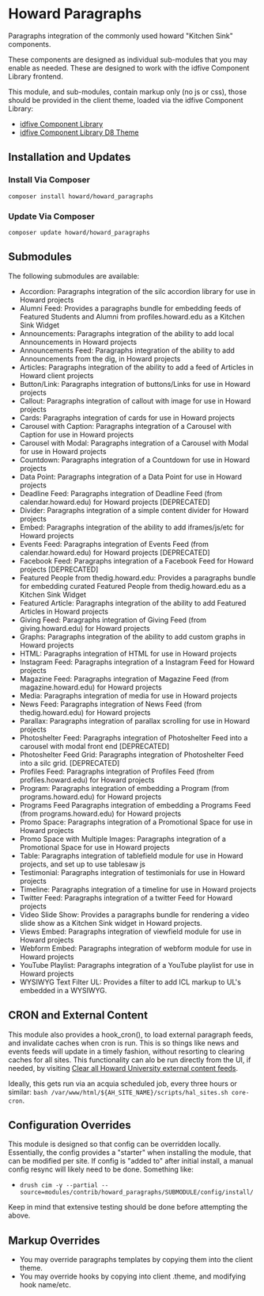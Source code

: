 # Howard Paragraphs

Paragraphs integration of the commonly used howard "Kitchen Sink" components.

These components are designed as individual sub-modules that you may enable as needed. These are designed to work with the idfive Component Library frontend.

This module, and sub-modules, contain markup only (no js or css), those should be provided in the client theme, loaded via the idfive Component Library:

- [idfive Component Library](https://bitbucket.org/idfivellc/idfive-component-library)
- [idfive Component Library D8 Theme](https://bitbucket.org/idfivellc/idfive-component-library-d8-theme)

## Installation and Updates

### Install Via Composer

`composer install howard/howard_paragraphs`

### Update Via Composer

`composer update howard/howard_paragraphs`

## Submodules

The following submodules are available:

- Accordion: Paragraphs integration of the silc accordion library for use in Howard projects
- Alumni Feed: Provides a paragraphs bundle for embedding feeds of Featured Students and Alumni from profiles.howard.edu as a Kitchen Sink Widget
- Announcements: Paragraphs integration of the ability to add local Announcements in Howard projects
- Announcements Feed: Paragraphs integration of the ability to add Announcements from the dig, in Howard projects
- Articles: Paragraphs integration of the ability to add a feed of Articles in Howard client projects
- Button/Link: Paragraphs integration of buttons/Links for use in Howard projects
- Callout: Paragraphs integration of callout with image for use in Howard projects
- Cards: Paragraphs integration of cards for use in Howard projects
- Carousel with Caption: Paragraphs integration of a Carousel with Caption for use in Howard projects
- Carousel with Modal: Paragraphs integration of a Carousel with Modal for use in Howard projects
- Countdown: Paragraphs integration of a Countdown for use in Howard projects
- Data Point: Paragraphs integration of a Data Point for use in Howard projects
- Deadline Feed: Paragraphs integration of Deadline Feed (from calendar.howard.edu) for Howard projects [DEPRECATED]
- Divider: Paragraphs integration of a simple content divider for Howard projects
- Embed: Paragraphs integration of the ability to add iframes/js/etc for Howard projects
- Events Feed: Paragraphs integration of Events Feed (from calendar.howard.edu) for Howard projects [DEPRECATED]
- Facebook Feed: Paragraphs integration of a Facebook Feed for Howard projects [DEPRECATED]
- Featured People from thedig.howard.edu: Provides a paragraphs bundle for embedding curated Featured People from thedig.howard.edu as a Kitchen Sink Widget
- Featured Article: Paragraphs integration of the ability to add Featured Articles in Howard projects
- Giving Feed: Paragraphs integration of Giving Feed (from giving.howard.edu) for Howard projects
- Graphs: Paragraphs integration of the ability to add custom graphs in Howard projects
- HTML: Paragraphs integration of HTML for use in Howard projects
- Instagram Feed: Paragraphs integration of a Instagram Feed for Howard projects
- Magazine Feed: Paragraphs integration of Magazine Feed (from magazine.howard.edu) for Howard projects
- Media: Paragraphs integration of media for use in Howard projects
- News Feed: Paragraphs integration of News Feed (from thedig.howard.edu) for Howard projects
- Parallax: Paragraphs integration of parallax scrolling for use in Howard projects
- Photoshelter Feed: Paragraphs integration of Photoshelter Feed into a carousel with modal front end [DEPRECATED]
- Photoshelter Feed Grid: Paragraphs integration of Photoshelter Feed into a silc grid. [DEPRECATED]
- Profiles Feed: Paragraphs integration of Profiles Feed (from profiles.howard.edu) for Howard projects
- Program: Paragraphs integration of embedding a Program (from programs.howard.edu) for Howard projects
- Programs Feed Paragraphs integration of embedding a Programs Feed (from programs.howard.edu) for Howard projects
- Promo Space: Paragraphs integration of a Promotional Space for use in Howard projects
- Promo Space with Multiple Images: Paragraphs integration of a Promotional Space for use in Howard projects
- Table: Paragraphs integration of tablefield module for use in Howard projects, and set up to use tablesaw js
- Testimonial: Paragraphs integration of testimonials for use in Howard projects
- Timeline: Paragraphs integration of a timeline for use in Howard projects
- Twitter Feed: Paragraphs integration of a twitter Feed for Howard projects
- Video Slide Show: Provides a paragraphs bundle for rendering a video slide show as a Kitchen Sink widget in Howard projects.
- Views Embed: Paragraphs integration of viewfield module for use in Howard projects
- Webform Embed: Paragraphs integration of webform module for use in Howard projects
- YouTube Playlist: Paragraphs integration of a YouTube playlist for use in Howard projects
- WYSIWYG Text Filter UL: Provides a filter to add ICL markup to UL's embedded in a WYSIWYG.

## CRON and External Content

This module also provides a hook_cron(), to load external paragraph feeds, and invalidate caches when cron is run. This is so things like news and events feeds will update in a timely fashion, without resorting to clearing caches for all sites. This functionality can alo be run directly from the UI, if needed, by visiting [Clear all Howard University external content feeds](/admin/config/clear_howard_external_content).

Ideally, this gets run via an acquia scheduled job, every three hours or similar: `bash /var/www/html/${AH_SITE_NAME}/scripts/hal_sites.sh core-cron`.

## Configuration Overrides

This module is designed so that config can be overridden locally. Essentially, the config provides a "starter" when installing the module, that can be modified per site. If config is "added to" after initial install, a manual config resync will likely need to be done. Something like:

- `drush cim -y --partial --source=modules/contrib/howard_paragraphs/SUBMODULE/config/install/`

Keep in mind that extensive testing should be done before attempting the above.

## Markup Overrides

- You may override paragraphs templates by copying them into the client theme.
- You may override hooks by copying into client .theme, and modifying hook name/etc.
